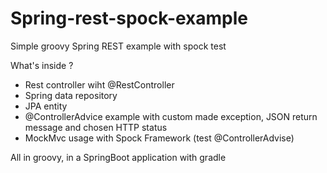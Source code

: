 # Spring-rest-spock-example
Simple groovy Spring REST example with spock test

What's inside ?

<ul>
  <li>Rest controller wiht @RestController</li>
  <li>Spring data repository</li>
  <li>JPA entity</li>
  <li>@ControllerAdvice example with custom made exception, JSON return message and chosen HTTP status</li>
  <li>MockMvc usage with Spock Framework (test @ControllerAdvise)</li>
</ul>

All in groovy, in a SpringBoot application with gradle

